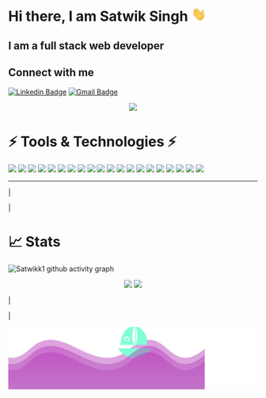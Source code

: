 <h1>Hi there, I am <b>Satwik Singh</b> <img width="30px" src="images/Hi.gif"></h1>
<h2>I am a full stack web developer</h2>

## Connect with me

[![Linkedin Badge](https://img.shields.io/badge/-SatwikSingh-blue?style=flat-square&logo=Linkedin&logoColor=white&link=https://www.linkedin.com/in/https://www.linkedin.com/in/satwik-singh-9779401b0//)](https://www.linkedin.com/in/satwik-singh-9779401b0/)
[![Gmail Badge](https://img.shields.io/badge/-satviksingh35@gmail.com-c14438?style=flat-square&logo=Gmail&logoColor=white&link=mailto:satviksingh35@gmail.com)](mailto:satviksingh35@gmail.com)

<p align="center">
    <img width="50%" src="images/cat.gif">
</p>

# ⚡ Tools & Technologies ⚡

<p>
    <img src="https://img.shields.io/badge/C%2B%2B-00599C?style=for-the-badge&logo=c%2B%2B&logoColor=white">
    <img src="https://img.shields.io/badge/JavaScript-323330?style=for-the-badge&logo=javascript&logoColor=F7DF1E">
    <img src="https://img.shields.io/badge/Python-3776AB?style=for-the-badge&logo=python&logoColor=white">
    <img src="https://img.shields.io/badge/HTML5-E34F26?style=for-the-badge&logo=html5&logoColor=white">
    <img src="https://img.shields.io/badge/CSS3-1572B6?style=for-the-badge&logo=css3&logoColor=white">
    <img src="https://img.shields.io/badge/MongoDB-white?style=for-the-badge&logo=mongodb&logoColor=4EA94B">
    <img src="https://img.shields.io/badge/MySQL-00000F?style=for-the-badge&logo=mysql&logoColor=white">
    <img src="https://img.shields.io/badge/Node.js-339933?style=for-the-badge&logo=nodedotjs&logoColor=white">
    <img src="https://img.shields.io/badge/npm-CB3837?style=for-the-badge&logo=npm&logoColor=white">
    <img src="https://img.shields.io/badge/Express.js-000000?style=for-the-badge&logo=express&logoColor=white">
    <img src="https://img.shields.io/badge/React-20232A?style=for-the-badge&logo=react&logoColor=61DAFB">
    <img src="https://img.shields.io/badge/Material--UI-0081CB?style=for-the-badge&logo=material-ui&logoColor=white">
    <img src="https://img.shields.io/badge/Redux-593D88?style=for-the-badge&logo=redux&logoColor=white">
    <img src="https://img.shields.io/badge/Django-092E20?style=for-the-badge&logo=django&logoColor=white">
    <img src="https://img.shields.io/badge/Git-F05032?style=for-the-badge&logo=git&logoColor=white">
    <img src="https://img.shields.io/badge/Postman-FF6C37?style=for-the-badge&logo=Postman&logoColor=white">
    <img src="https://img.shields.io/badge/Amazon_AWS-232F3E?style=for-the-badge&logo=amazon-aws&logoColor=white">
    <img src="https://img.shields.io/badge/microsoft%20azure-0089D6?style=for-the-badge&logo=microsoft-azure&logoColor=white">
    <img src="https://img.shields.io/badge/Visual_Studio-5C2D91?style=for-the-badge&logo=visual%20studio&logoColor=white">
    <img src="https://img.shields.io/badge/Colab-F9AB00?style=for-the-badge&logo=googlecolab&color=525252">
    <!-- <img src="">
    <img src="">
    <img src="">
    <img src="">
    <img src="">
    <img src="">
    <img src=""> -->
</p>




---
<p>|</p>
<p>|</p>

# 📈 Stats

![Satwikk1 github activity graph](https://activity-graph.herokuapp.com/graph?username=Satwikk1&theme=xcode)
<p align="center">
  <img width="48%" src="https://github-readme-stats.vercel.app/api?username=Satwikk1&show_icons=true&theme=tokyonight" />
  <img width="48%" src="https://github-readme-streak-stats.herokuapp.com/?user=Satwikk1&theme=tokyonight" />
</p>


<p>|</p>
<p>|</p>
<img width="100%" src="customWave.svg">

<!-- ![](https://komarev.com/ghpvc/?username=Satwikk1&color=blueviolet) -->
